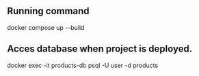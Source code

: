 ## Running command
docker compose up --build

## Acces database when project is deployed. 
docker exec -it products-db psql -U user -d products

